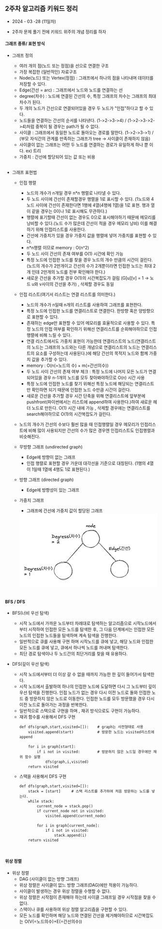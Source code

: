 ## 2주차 알고리즘 키워드 정리   
* 2024 - 03 -28 (11일차)

* 2주차 문제 풀기 전에 키워드 위주의 개념 정리를 하자  

#### 그래프 종류/ 표현 방식  

* 그래프 정의  
    * 여러 개의 점(노드 또는 정점)을 선으로 연결한 구조  
    * 가장 복잡한 (일반적인) 자료구조   
    * Node(노드) 또는 Vertex(정점) : 그래프에서 하나의 점을 나타내며 데이터를 저장할 수 있다.   
    * Edge(간선 = arc) : 그래프에서 노드와 노드를 연결하는 선   
    * degree(차수) : 노드에 연결된 간선의 수, 특정 그래프의 차수는 그래프의 최대 차수가 된다. 
    * 두 개의 노드가 간선으로 연결되어있을 경우 두 노드가 "인접"하다고 할 수 있다.   
    * 노드들을 연결하는 간선의 순서를 나타낸다. (1->2->3->4) / (1->2->3->2->4)처럼 중복이 될 경우는 path가 될 수 없다.      
    * 사이클 : 그래프에서 동일한 노드로 돌아오는 경로를 말한다. (1->2->3->1) / (부모 자식간의 관계를 만족하는 그래프가 tree -> 사이클이 존재하지 않음)   
    * 사이클이 없는 그래프는 어떤 두 노드를 연결하는 경로가 유일하게 하나 뿐 이다. ex) 트리  
    * 가중치 : 간선에 할당되어 있는 값 또는 비용      
    <br/>

* 그래프 표현법  
    * 인접 행렬  
        * 노드의 개수가 n개일 경우 n*n 행렬로 나타낼 수 있다.    
        * 두 노드 사이에 간선이 존재할경우 행렬을 1로 표시할 수 있다. (1노드와 4노드 사이에 간선이 존재한다면 1행에 4열(4행에 1열)을 1로 표현. 행과 열이 같을 경우는 0이나 1로 표시해도 무관하다.)   
        * 행렬에 표기할때 간선이 없는 경우도 0으로 표시해야하기 때문에 메모리를 낭비할 수 있다.(노드 수가 많은데 간선이 적을 경우 메모리 낭비) 이를 해결하기 위해 인접리스트를 사용한다.   
        * 간선에 가중치가 있을 경우 가중치 값을 행렬에 넣어 가중치를 표현할 수 있다.   
        * n*n행렬 이므로 memory : O(n^2)
        * 두 노드 사이 간선의 존재 여부를 O(1) 시간에 확인 가능  
        * 특정 노드에 인접한 노드를 찾을 경우 노드의 개수 만큼의 시간이 걸린다. (노드의 개수가 2만개이고 간선의 수가 2개뿐이라면 인접한 노드는 최대 2개 인데 2만개의 노드를 전부 확인해야 한다.)  
        * 새로운 간선을 추가할 경우 O(1)의 시간복잡도가 걸림  (G[u][v] = 1  -> 노드 u와 v사이의 간선을 추가) , 삭제할 경우도 동일  

    * 인접 리스트(여기서 리스트는 연결 리스트를 의미한다.)  
        * 노드의 개수가 n일때 n개의 리스트를 사용하여 그래프를 표현한다.
        * 특정 노드에 인접한 노드를 연결리스트로 연결한다. 한방향 혹은 양방향으로 표현할 수 있다.  
        * 존재하는 edge만 표현할 수 있어 메모리를 효율적으로 사용할 수 있다. 특정 노드의 인접 여부를 확인하기 위해선 연결리스트를 순회해야하므로 인접행렬에 비해 느릴 수 있다.     
        * 연결 리스트에서도 가중치 표현이 가능한데 연결리스트의 노드(연결리스트의 노드는 그래프의 노드와는 다른 개념으로 연결리스트의 노드는 연결리스트의 요소를 구성하는데 사용된다.)에 해당 간선의 목적지 노드와 함께 가중치 값을 추가할 수 있다.   
        * memory : O(n(=노드의 수) + m(=간선의수))   
        * 두 노드 사이 간선의 존재 여부 체크 : 특정 노드에 나머지 모든 노드가 연결 되어있을 경우 n-1개의 노드를 모두 찾아봐야하므로 O(n) 시간 사용  
        * 특정 노드에 인접한 노드를 찾기 위해선 특정 노드에 해당되는 연결리스트만 확인하면 되기 때문에 인접한 노드 수만큼 시간이 걸린다.   
        * 새로운 간선을 추가할 경우 시간 단축을 위해 연결리스트에 앞부분에 pushfront(파이썬에서는 리스트에 append하여 사용한다.)하여 새로운 헤더 노드로 만든다.  O(1) 시간 내에 가능  , 삭제할 경우에는 연결리스트를 search해야하므로 O(1)의 시간복잡도가 걸린다.   

    * 노드의 개수가 간선의 수보다 훨씬 많을 때 인접행렬일 경우 메모리가 인접리스트에 비해 많이 사용되지만 간선의 수가 많은 경우엔 인접리스트도 인접행렬과 비슷해진다.   

    * 무방향 그래프 (undirected graph)
        * Edge에 방향이 없는 그래프  
        * 인접 행렬로 표현할 경우 가운데 대각선을 기준으로 대칭된다. (1행의 4열이 1일때 1열에 4행도 1로 표현된다.)  
         
    * 방향 그래프 (directed graph)  
        * Edge에 방향성이 있는 그래프 
    * 가중치 그래프  
        * 그래프에 간선에 가중치 값이 할당된 그래프
        <img src="./img/image1.png">

    <br/>   

#### BFS / DFS   

* BFS(너비 우선 탐색)    
    * 시작 노드에서 가까운 노드부터 차례대로 탐색하는 알고리즘으로 시작노드에서부터 시작하여 인접한 모든 노드를 탐색한 후, 그 다음 단계에서는 인접한 모든노드의 인접한 노드들을 탐색하며 계속 탐색을 진행한다.  
    * 일반적으로 큐를 사용해 구현 하며 시작노드를 큐에 넣고, 해당 노드와 인접한 모든 노드를 큐에 넣고, 큐에서 하나씩 노드를 꺼내며 탐색한다.  
    * 최단 경로 탐색이나 두 노드간의 최단거리를 찾을 때 유용하다.  

* DFS(깊이 우선 탐색)  
    * 시작 노드에서부터 더 이상 갈 수 없을 때까지 가능한 한 깊이 들어가서 탐색한다.  
    * 시작 노드에서 출발하여 하나의 인접한 노드에 도달하면 다시 그 노드부터 깊이 우선 탐색을 진행한다. 인접 노드가 없는 경우 다시 이전 노드로 돌와 인접한 노드 중 방문하지 않은 노드로 이동한다. 인접한 노드를 모두 방문했을 경우 다시 이전 노드로 돌아가는 과정을 반복한다.  
    * 일반적으로 스택으로 구현을 하며 , 재귀 방식으로도 구현이 가능하다.  
    * 재귀 함수를 사용해서 DFS 구현  
        ```
        def dfs(graph,start,visited=[]):    # graph는 사전형태로 사용 
            visited.append(start)           # 방문한 노드는 visited리스트에 append

            for i in graph[start]:
                if i not in visited:        # 방문하지 않은 노드일 경우에만 재귀 함수 실행  
                    dfs(graph,i,visited)
            return visited
        ```   
    * 스택을 사용해서 DFS 구현  
        ```
        def dfs(graph,start,visited=[]):
            stack = [start]     # 스택 리스트를 추가하여 처음 방문하는 노드를 넣는다. 
            while stack:
                current_node = stack.pop()
                if current_node not in visited:
                    visited.append(current_node)

                for i in graph[current_node]:
                    if i not in visited:
                        stack.append(i)
            return visited
        ```    
        <br/>

#### 위상 정렬  

* 위상 정렬   
    * DAG (사이클이 없는 방향 그래프)  
    * 위상 정렬은 사이클이 없느 방향 그래프(DAG)에만 적용이 가능하다.  
    * 사이클이 발생하는 경우 위상 정렬을 수행할 수 없다.  
    * 위상 정렬은 시작점이 존재해야 하는데 사이클 그래프일 경우 시작점을 찾을 수 없다.  
    * 스택이나 큐를 사용하여 위상 정렬 알고리즘을 구현할 수 있다.  
    * 모든 노드를 확인하며 해당 노드와 연결된 간선을 제거해야하므로 시간복잡도는 O(V(=노드의수)+E(=간선의수))
